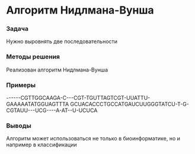 # Алгоритм Нидлмана-Вунша
### Задача
Нужно выровнять две последовательности
### Методы решения
Реализован алгоритм Нидлмана-Вунша
### Примеры
------CGTTGGCAAGA-C---CGT-TGUTTAGTCGT-UUATTU-GAAAAATATGGUAGTTTA 
GCUACACCCTGCCATGAUCUUGGGTATCU-T-G-CGTAUU---UCG----A-AT--U-UCUCA
### Выводы
Алгоритм может использоваться не только в биоинформатике, но и например в классификации
